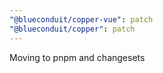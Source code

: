 ```yaml
---
"@blueconduit/copper-vue": patch
"@blueconduit/copper": patch
---
```


Moving to pnpm and changesets
